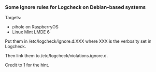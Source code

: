 ### Some ignore rules for Logcheck on Debian-based systems

Targets:
* pihole on RaspberryOS
* Linux Mint LMDE 6

Put them in /etc/logcheck/ignore.d.XXX where XXX is
the verbosity set in Logcheck.

Then link them to /etc/logcheck/violations.ignore.d.

Credit to [1] for the hint.

[1]: http://www.agentbob.info/agentbob/g3/83-AB.html
